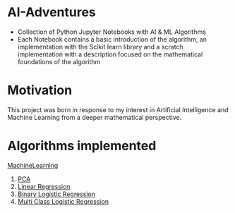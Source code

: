 # AI-Adventures

- Collection of Python Jupyter Notebooks with AI & ML Algorithms
- Each Notebook contains a basic introduction of the algorithm, an implementation with the Scikit learn library and a scratch implementation with a description focused on the mathematical foundations of the algorithm

# Motivation
This project was born in response to my interest in Artificial Intelligence and Machine Learning from a deeper mathematical perspective.

# Algorithms implemented

[MachineLearning](MachineLearning)
1. [PCA](MachineLearning/1_PCA.ipynb)
2. [Linear Regression](MachineLearning/2_LinearRegression.ipynb)
3. [Binary Logistic Regression](MachineLearning/3_BinaryLogisticRegression.ipynb)
4. [Multi Class Logistic Regression](MachineLearning/4_MultiClassLogisticRegression.ipynb)
